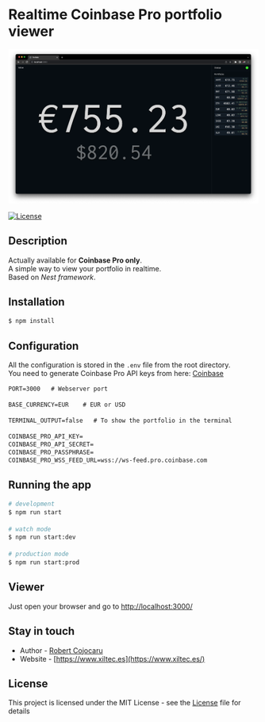 # Realtime Coinbase Pro portfolio viewer

![Example](public/demo.png)

[![License](https://img.shields.io/badge/license-MIT-blue.svg)](LICENSE)

## Description

Actually available for **Coinbase Pro only**.
<br>
A simple way to view your portfolio in realtime.
<br>
Based on *Nest framework*.

## Installation

```bash
$ npm install
```

## Configuration

All the configuration is stored in the `.env` file from the root directory.
<br>
You need to generate Coinbase Pro API keys from here: [Coinbase](https://pro.coinbase.com/profile/api)

```env
PORT=3000   # Webserver port

BASE_CURRENCY=EUR    # EUR or USD

TERMINAL_OUTPUT=false   # To show the portfolio in the terminal

COINBASE_PRO_API_KEY=
COINBASE_PRO_API_SECRET=
COINBASE_PRO_PASSPHRASE=
COINBASE_PRO_WSS_FEED_URL=wss://ws-feed.pro.coinbase.com
```

## Running the app

```bash
# development
$ npm run start

# watch mode
$ npm run start:dev

# production mode
$ npm run start:prod
```

## Viewer

Just open your browser and go to [http://localhost:3000/](http://localhost:3000/)

## Stay in touch

- Author - [Robert Cojocaru](https://github.com/Robertndrei)
- Website - [https://www.xiltec.es](https://www.xiltec.es/)

## License

This project is licensed under the MIT License - see the [License](LICENSE) file for details

